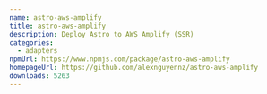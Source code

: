 ```yaml
---
name: astro-aws-amplify
title: astro-aws-amplify
description: Deploy Astro to AWS Amplify (SSR)
categories:
  - adapters
npmUrl: https://www.npmjs.com/package/astro-aws-amplify
homepageUrl: https://github.com/alexnguyennz/astro-aws-amplify
downloads: 5263
---
```

